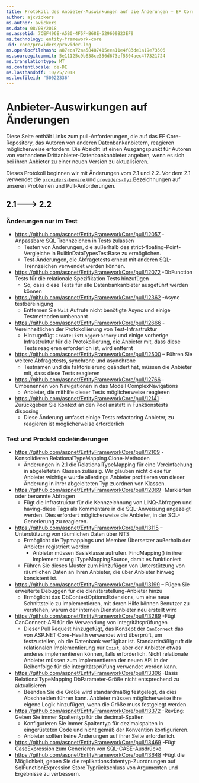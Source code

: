 ```yaml
---
title: Protokoll des Anbieter-Auswirkungen auf die Änderungen – EF Core
author: ajcvickers
ms.author: avickers
ms.date: 08/08/2018
ms.assetid: 7CEF496E-A5B0-4F5F-B68E-529609B23EF9
ms.technology: entity-framework-core
uid: core/providers/provider-log
ms.openlocfilehash: a87eca72aa58487415eea11e4f83de1a19e73506
ms.sourcegitcommit: 5e11125c9b838ce356d673ef5504aec477321724
ms.translationtype: MT
ms.contentlocale: de-DE
ms.lasthandoff: 10/25/2018
ms.locfileid: "50022336"
---
```

# <a name="provider-impacting-changes"></a>Anbieter-Auswirkungen auf Änderungen

Diese Seite enthält Links zum pull-Anforderungen, die auf das EF Core-Repository, das Autoren von anderen Datenbankanbietern, reagieren möglicherweise erfordern. Die Absicht ist einen Ausgangspunkt für Autoren von vorhandene Drittanbieter-Datenbankanbieter angeben, wenn es sich bei ihren Anbieter zu einer neuen Version zu aktualisieren.

Dieses Protokoll beginnen wir mit Änderungen vom 2.1 und 2.2. Vor dem 2.1 verwendet die [ `providers-beware` ](https://github.com/aspnet/EntityFrameworkCore/labels/providers-beware) und [ `providers-fyi` ](https://github.com/aspnet/EntityFrameworkCore/labels/providers-fyi) Bezeichnungen auf unseren Problemen und Pull-Anforderungen.

## <a name="21-----22"></a>2.1---> 2.2

### <a name="test-only-changes"></a>Änderungen nur im Test

* https://github.com/aspnet/EntityFrameworkCore/pull/12057 -Anpassbare SQL Trennzeichen in Tests zulassen
  * Testen von Änderungen, die außerhalb des strict-floating-Point-Vergleiche in BuiltInDataTypesTestBase zu ermöglichen.
  * Test-Änderungen, die Abfragetests erneut mit anderen SQL-Trennzeichen verwendet werden können.
* https://github.com/aspnet/EntityFrameworkCore/pull/12072 -DbFunction Tests für die relationale Spezifikation Tests hinzufügen
  * So, dass diese Tests für alle Datenbankanbieter ausgeführt werden können
* https://github.com/aspnet/EntityFrameworkCore/pull/12362 -Async testbereinigung
  * Entfernen Sie `Wait` Aufrufe nicht benötigte Async und einige Testmethoden umbenannt
* https://github.com/aspnet/EntityFrameworkCore/pull/12666 -Vereinheitlichen der Protokollierung von Test-Infrastruktur
  * Hinzugefügt `CreateListLoggerFactory` und einige vorherige Infrastruktur für die Protokollierung, die Anbieter mit, dass diese Tests reagieren erforderlich ist, wird entfernt
* https://github.com/aspnet/EntityFrameworkCore/pull/12500 – Führen Sie weitere Abfragetests, synchrone und asynchrone
  * Testnamen und die faktorisierung geändert hat, müssen die Anbieter mit, dass diese Tests reagieren
* https://github.com/aspnet/EntityFrameworkCore/pull/12766 -Umbenennen von Navigationen in das Modell ComplexNavigations
  * Anbieter, die mithilfe dieser Tests möglicherweise reagieren
* https://github.com/aspnet/EntityFrameworkCore/pull/12141 -Zurückgeben Sie Kontext an den Pool anstatt in Funktionstests disposing
  * Diese Änderung umfasst einige Tests refactoring Anbieter, zu reagieren ist möglicherweise erforderlich


### <a name="test-and-product-code-changes"></a>Test und Produkt codeänderungen

* https://github.com/aspnet/EntityFrameworkCore/pull/12109 -Konsolidieren RelationalTypeMapping.Clone-Methoden
  * Änderungen in 2.1 die RelationalTypeMapping für eine Vereinfachung in abgeleiteten Klassen zulässig. Wir glauben nicht diese für Anbieter wichtige wurde allerdings Anbieter profitieren von dieser Änderung in ihrer abgeleiteten Typ zuordnen von Klassen.
* https://github.com/aspnet/EntityFrameworkCore/pull/12069 -Markierten oder benannte Abfragen
  * Fügt die Infrastruktur für die Kennzeichnung von LINQ-Abfragen und having-diese Tags als Kommentare in die SQL-Anweisung angezeigt werden. Dies erfordert möglicherweise die Anbieter, in der SQL-Generierung zu reagieren.
* https://github.com/aspnet/EntityFrameworkCore/pull/13115 – Unterstützung von räumlichen Daten über NTS
  * Ermöglicht die Typmappings und Member Übersetzer außerhalb der Anbieter registriert werden
    * Anbieter müssen Basisklasse aufrufen. FindMapping() in ihrer Implementierung ITypeMappingSource, damit es funktioniert
  * Führen Sie dieses Muster zum Hinzufügen von Unterstützung von räumlichen Daten an Ihren Anbieter, die über Anbieter hinweg konsistent ist.
* https://github.com/aspnet/EntityFrameworkCore/pull/13199 – Fügen Sie erweiterte Debuggen für die diensterstellung-Anbieter hinzu
  * Ermöglicht das DbContextOptionsExtensions, um eine neue Schnittstelle zu implementieren, mit deren Hilfe können Benutzer zu verstehen, warum der internen Dienstanbieter neu erstellt wird
* https://github.com/aspnet/EntityFrameworkCore/pull/13289 -Fügt CanConnect-API für die Verwendung von integritätsprüfungen
  * Dieser Pull Request hinzugefügt, das Konzept der `CanConnect` das von ASP.NET Core-Health verwendet wird überprüft, um festzustellen, ob die Datenbank verfügbar ist. Standardmäßig ruft die relationalen Implementierung nur `Exist`, aber der Anbieter etwas anderes implementieren können, falls erforderlich. Nicht relationale Anbieter müssen zum Implementieren der neuen API in der Reihenfolge für die integritätsprüfung verwendet werden kann.
* https://github.com/aspnet/EntityFrameworkCore/pull/13306 -Basis RelationalTypeMapping DbParameter-Größe nicht entsprechend zu aktualisieren
  * Beenden Sie die Größe wird standardmäßig festgelegt, da dies Abschneiden führen kann. Anbieter müssen möglicherweise ihre eigene Logik hinzufügen, wenn die Größe muss festgelegt werden.
* https://github.com/aspnet/EntityFrameworkCore/pull/13372 -RevEng: Geben Sie immer Spaltentyp für die decimal-Spalten
  * Konfigurieren Sie immer Spaltentyp für dezimalspalten in eingerüsteten Code und nicht gemäß der Konvention konfigurieren.
  * Anbieter sollten keine Änderungen auf ihrer Seite erforderlich.
* https://github.com/aspnet/EntityFrameworkCore/pull/13469 -Fügt CaseExpression zum Generieren von SQL-CASE-Ausdrücke
* https://github.com/aspnet/EntityFrameworkCore/pull/13648 -Fügt die Möglichkeit, geben Sie die replikationsdatentyp-Zuordnungen auf SqlFunctionExpression Store Typrückschluss von Argumenten und Ergebnisse zu verbessern.
